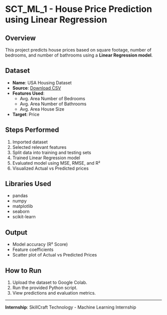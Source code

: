 # SCT_ML_1 - House Price Prediction using Linear Regression

## Overview
This project predicts house prices based on square footage, number of bedrooms, and number of bathrooms using a **Linear Regression model**.

## Dataset
- **Name**: USA Housing Dataset
- **Source**: [Download CSV](https://raw.githubusercontent.com/selva86/datasets/master/USA_Housing.csv)
- **Features Used**:
  - Avg. Area Number of Bedrooms
  - Avg. Area Number of Bathrooms
  - Avg. Area House Size
- **Target**: Price

## Steps Performed
1. Imported dataset
2. Selected relevant features
3. Split data into training and testing sets
4. Trained Linear Regression model
5. Evaluated model using MSE, RMSE, and R²
6. Visualized Actual vs Predicted prices

## Libraries Used
- pandas
- numpy
- matplotlib
- seaborn
- scikit-learn

## Output
- Model accuracy (R² Score)
- Feature coefficients
- Scatter plot of Actual vs Predicted Prices

## How to Run
1. Upload the dataset to Google Colab.
2. Run the provided Python script.
3. View predictions and evaluation metrics.

---
**Internship**: SkillCraft Technology - Machine Learning Internship
